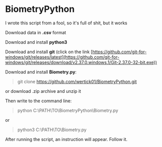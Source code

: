 # BiometryPython

I wrote this script from a fool, so it's full of shit, but it works

Download data in **.csv** format


Download and install **python3** 


Download and install **git** (click on the link [https://github.com/git-for-windows/git/releases/latest](https://github.com/git-for-windows/git/releases/download/v2.37.0.windows.1/Git-2.37.0-32-bit.exe))


Download and install **Biometry.py**:

> git clone https://github.com/wertick01/BiometryPython.git

or download .zip archive and unzip it


Then write to the command line:

> python C:\PATH\TO\BiometryPython\Biometry.py 

or

> python3 C:\PATH\TO\Biometry.py


After running the script, an instruction will appear. Follow it.

